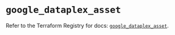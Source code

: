 # `google_dataplex_asset`

Refer to the Terraform Registry for docs: [`google_dataplex_asset`](https://registry.terraform.io/providers/hashicorp/google/5.22.0/docs/resources/dataplex_asset).
